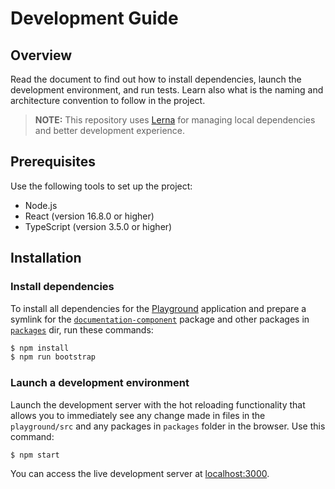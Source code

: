 # Development Guide

## Overview

Read the document to find out how to install dependencies, launch the development environment, and run tests. Learn also what is the naming and architecture convention to follow in the project.

> **NOTE:** This repository uses [Lerna](https://github.com/lerna/lerna) for managing local dependencies and better development experience.

## Prerequisites

Use the following tools to set up the project:

* Node.js
* React (version 16.8.0 or higher)
* TypeScript (version 3.5.0 or higher)

## Installation

### Install dependencies

To install all dependencies for the [Playground](./playground) application and prepare a symlink for the [`documentation-component`](./packages/documentation-component) package and other packages in [`packages`](./packages) dir, run these commands:

``` sh
$ npm install
$ npm run bootstrap
```

### Launch a development environment

Launch the development server with the hot reloading functionality that allows you to immediately see any change made in files in the `playground/src` and any packages in `packages` folder in the browser. Use this command:

``` sh
$ npm start
```

You can access the live development server at [localhost:3000](http://localhost:3000/).
